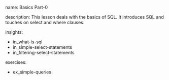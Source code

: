 name: Basics Part-0

description: This lesson deals with the basics of SQL. It introduces SQL and touches on select and where clauses.

insights:
  - in_what-is-sql
  - in_simple-select-statements
  - in_filtering-select-statements

exercises:
  - ex_simple-queries
